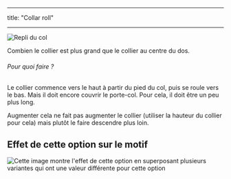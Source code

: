 - - -
title: "Collar roll"
- - -

![Repli du col](collarroll.svg)

Combien le collier est plus grand que le collier au centre du dos.

<Note>

###### Pour quoi faire ?

Le collier commence vers le haut à partir du pied du col, puis se roule vers le bas. Mais il doit encore couvrir le porte-col. Pour cela, il doit être un peu plus long.

Augmenter cela ne fait pas augmenter le collier (utiliser la hauteur du collier pour cela) mais plutôt le faire descendre plus loin.

</Note>

## Effet de cette option sur le motif

![Cette image montre l'effet de cette option en superposant plusieurs variantes qui ont une valeur différente pour cette option](simone_collarroll_sample.svg "Effect of this option on the pattern")
